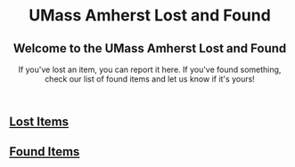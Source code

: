<!DOCTYPE html>
<html lang="en">
<head>
  <meta charset="UTF-8">
  <meta name="viewport" content="width=device-width, initial-scale=1.0">
  <title>Lost and Found</title>
  <link rel="stylesheet" href="styles.css">
</head>
<body>
  <header>
    <h1>UMass Amherst Lost and Found</h1>
    <main>
        <section>
            <h2>Welcome to the UMass Amherst Lost and Found</h2>
            <p>If you've lost an item, you can report it here. If you've found something, check our list of found items and let us know if it's yours!</p>
        </section>
    </main>
  </header>
  <main>
    <section id="lost-items">
      <h2><a href="lost-items.md" class="button">Lost Items</a></h2>
      <div id="lost-items-list"></div>
    </section>
    <section id="found-items">
      <h2><a href="found-items.md" class="button">Found Items</a></h2>
      <div id="found-items-list"></div>
    </section>
  </main>
  <script src="script.js"></script>
</body>
</html>
<!DOCTYPE html>
<html lang="en">
<head>
  <meta charset="UTF-8">
  <meta name="viewport" content="width=device-width, initial-scale=1.0">
  <title>Report Lost Item</title>
  <link rel="stylesheet" href="styles.css">
</head>
</html>







    
      
